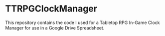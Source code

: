 # TTRPGClockManager
This repository contains the code I used for a Tabletop RPG In-Game Clock Manager for use in a Google Drive Spreadsheet.
